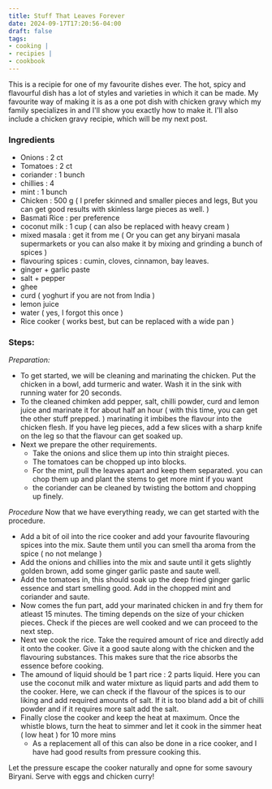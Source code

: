 ```yaml
---
title: Stuff That Leaves Forever
date: 2024-09-17T17:20:56-04:00
draft: false
tags: 
- cooking | 
- recipies |
- cookbook
---
```



This is a recipie for one of my favourite dishes ever. The hot, spicy and flavourful dish has a lot of styles and varieties in which it can be made.
My favourite way of making it is as a one pot dish with chicken gravy which my family specializes in and I'll show you exactly how to make it. I'll also include a chicken gravy recipie, which will be my next post.


### Ingredients

- Onions : 2 ct
- Tomatoes : 2 ct
- coriander : 1 bunch
- chillies : 4
- mint : 1 bunch
- Chicken : 500 g ( I prefer skinned and smaller pieces and legs, But you can get good results with skinless large pieces as well. )
- Basmati Rice : per preference
- coconut milk : 1 cup ( can also be replaced with heavy cream )
- mixed masala : get it from me ( Or you can get any biryani masala supermarkets or you can also make it by mixing and grinding a bunch of spices )
- flavouring spices : cumin, cloves, cinnamon, bay leaves.
- ginger + garlic paste
- salt + pepper
- ghee
- curd ( yoghurt if you are not from India )
- lemon juice
- water ( yes, I forgot this once )
- Rice cooker ( works best, but can be replaced with a wide pan )


### Steps:

*Preparation:*
- To get started, we will be cleaning and marinating the chicken. Put the chicken in a bowl, add turmeric and water. Wash it in the sink with running water for 20 seconds.
- To the cleaned chimken add pepper, salt, chilli powder, curd and lemon juice and marinate it for about half an hour ( with this time, you can get the other stuff prepped. ) marinating it imbibes the flavour into the chicken flesh. If you have leg pieces, add a few slices with a sharp knife on the leg so that the flavour can get soaked up.
- Next we prepare the other requirements. 
    - Take the onions and slice them up into thin straight pieces. 
    - The tomatoes can be chopped up into blocks.
    - For the mint, pull the leaves apart and keep them separated. you can chop them up and plant the stems to get more mint if you want
    - the coriander can be cleaned by twisting the bottom and chopping up finely.

*Procedure*
Now that we have everything ready, we can get started with the procedure.
- Add a bit of oil into the rice cooker and add your favourite flavouring spices into the mix. Saute them until you can smell tha aroma from the spice ( no not melange )
- Add the onions and chillies into the mix and saute until it gets slightly golden brown, add some ginger garlic paste and saute well. 
- Add the tomatoes in, this should soak up the deep fried ginger garlic essence and start smelling good. Add in the chopped mint and coriander and saute.
- Now comes the fun part, add your marinated chicken in and fry them for atleast 15 minutes. The timing depends on the size of your chicken pieces. Check if the pieces are well cooked and we can proceed to the next step.
- Next we cook the rice. Take the required amount of rice and directly add it onto the cooker. Give it a good saute along with the chicken and the flavouring substances. This makes sure that the rice absorbs the essence before cooking.
- The amound of liquid should be 1 part rice : 2 parts liquid. Here you can use the coconut milk and water mixture as liquid parts and add them to the cooker. Here, we can check if the flavour of the spices is to our liking and add required amounts of salt. If it is too bland add a bit of chilli powder and if it requires more salt add the salt. 
- Finally close the cooker and keep the heat at maximum. Once the whistle blows, turn the heat to simmer and let it cook in the simmer heat ( low heat ) for 10 more mins
    - As a replacement all of this can also be done in a rice cooker, and I have had good results from pressure cooking this.

Let the pressure escape the cooker naturally and opne for some savoury Biryani. Serve with eggs and chicken curry!